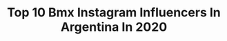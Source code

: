 ---
title: Top 10 Bmx Instagram Influencers In Argentina In 2020
description: >-
  Find top bmx Instagram influencers in Argentina in 2020. Most popular hashtags: #tokio2021 #quedateencasa #bmxrace #argentina.
platform: Instagram
profiles:
  - username: "molina595"
    fullname: >-
      Chalo Molina
    location: "Argentina"
    followers: 10535
    engagement: 813
    commentsToLikes: 0.035170
    id: ck6ufnjyey2ik0j71jf84hslh
    verified: false
    hashtags: "#bmxrace, #mequedoencasa, #giveaway, #competition"
  - username: "pitu_presser100"
    fullname: >-
      Esteban Presser
    location: "Argentina"
    followers: 9141
    engagement: 644
    commentsToLikes: 0.014973
    id: ck15rrtcc9dkk0i19ctfvwm9p
    verified: false
    hashtags: "#quedateencasa, #motocrosslife, #moto, #2t"
  - username: "agustina_roth"
    fullname: >-
      Aguus Roth
    location: "Argentina"
    followers: 26669
    engagement: 818
    commentsToLikes: 0.013309
    id: ck15t2khfg0zj0i19abty9b0y
    verified: false
    hashtags: "#argentina, #campusdakar2022, #playinside, #playfortheworld"
  - username: "torres_143"
    fullname: >-
      EXEQUIEL TORRRES
    location: "Argentina"
    followers: 14037
    engagement: 553
    commentsToLikes: 0.015605
    id: ck0u8le487n3a0i19nsjyro8l
    verified: false
    hashtags: "#tokio2021, #recuerdo, #2014, #worldchampion"
  - username: "malignobmx"
    fullname: >-
      JOSE  M A L I G N O  TORRES
    location: "Argentina"
    followers: 56163
    engagement: 502
    commentsToLikes: 0.011624
    id: ck15qikzr30r60i19v1kn6gz2
    verified: true
    hashtags: "#monsterenergy, #crushquarantine, #monsterenergyarg"
  - username: "kaziquebmx111"
    fullname: >-
      Jorge Arias Ceballos
    location: "Argentina"
    followers: 7762
    engagement: 795
    commentsToLikes: 0.016717
    id: ck55jl5s8x8x10i119agwe8rc
    verified: false
    hashtags: "#cascadaspayande, #gracias, #ufo, #1111"
  - username: "indiobmx"
    fullname: >-
      Andres Betancur
    location: "Argentina"
    followers: 2681
    engagement: 1472
    commentsToLikes: 0.037807
    id: ck5byhbsmp58a0i11gruh7o8g
    verified: false
    hashtags: "#neuken, #caracastrails"
  - username: "fedevillegas194"
    fullname: >-
      Fede Villegas
    location: "Argentina"
    followers: 6957
    engagement: 737
    commentsToLikes: 0.012636
    id: ck6ufnkbdy2k90j71qbkuyavo
    verified: false
    hashtags: "#corona, #incomprobable, #bmxfail, #flysolo"
  - username: "mundobikeargentina"
    fullname: >-
      Mundo Bike Argentina
    location: "Argentina"
    followers: 27484
    engagement: 95
    commentsToLikes: 0.030120
    id: ck0vw9x97srbi0i19couflj4v
    verified: false
    hashtags: "#rallyserie, #familia, #teams, #bmxfreestyle"
  - username: "emmaescobarok"
    fullname: >-
      Emmanuel es el #1 te amo
    location: "Argentina"
    followers: 29007
    engagement: 251
    commentsToLikes: 0.046248
    id: ck5qamsysh7ni0i11m3if87dq
    verified: false
    hashtags: "#carnesahumadas, #bmxrace, #welcome2020, #cosasdulces"
---
